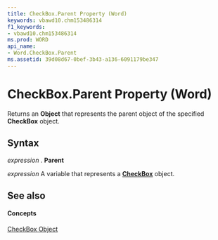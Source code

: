 ```yaml
---
title: CheckBox.Parent Property (Word)
keywords: vbawd10.chm153486314
f1_keywords:
- vbawd10.chm153486314
ms.prod: WORD
api_name:
- Word.CheckBox.Parent
ms.assetid: 39d08d67-0bef-3b43-a136-6091179be347
---
```



# CheckBox.Parent Property (Word)

Returns an  **Object** that represents the parent object of the specified **CheckBox** object.


## Syntax

 _expression_ . **Parent**

 _expression_ A variable that represents a **[CheckBox](checkbox-object-word.md)** object.


## See also


#### Concepts


[CheckBox Object](checkbox-object-word.md)

